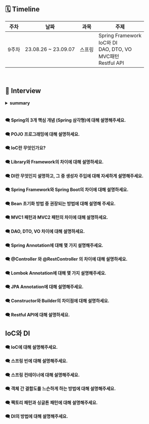 ## 🗓 Timeline
| 주차 | 날짜 | 과목 | 주제 |
|--|--|--|--|
| 9주차 | 23.08.26 ~ 23.09.07 | 스프링 | Spring Framework<br>IoC와 DI<br>DAO, DTO, VO<br>MVC패턴<br>Restful API|

<br>
    
## 📝 Interview

<details>
<summary><b>summary</b></summary>
<div markdown="1">

- [질문을 적어주세요. 1](#질문을-적어주세요1)


</div>
</details>

<br>

#### 🗨 Spring의 3개 핵심 개념 (Spring 삼각형)에 대해 설명해주세요.

#### 🗨 POJO 프로그래밍에 대해 설명하세요.

#### 🗨 IoC란 무엇인가요?

#### 🗨 Library와 Framework의 차이에 대해 설명하세요.

#### 🗨 DI란 무엇인지 설명하고, 그 중 생성자 주입에 대해 자세하게 설명해주세요.

#### 🗨 Spring Framework와 Spring Boot의 차이에 대해 설명하세요.

#### 🗨 Bean 초기화 방법 중 권장되는 방법에 대해 설명해 주세요.

#### 🗨 MVC1 패턴과 MVC2 패턴의 차이에 대해 설명하세요.

#### 🗨 DAO, DTO, VO 차이에 대해 설명하세요.

#### 🗨 Spring Annotation에 대해 몇 가지 설명해주세요.

#### 🗨 @Controller 와 @RestController 의 차이에 대해 설명하세요.

#### 🗨 Lombok Annotation에 대해 몇 가지 설명해주세요.

#### 🗨 JPA Annotation에 대해 설명해주세요.

#### 🗨 Constructor와 Builder의 차이점에 대해 설명하세요.

#### 🗨 Restful API에 대해 설명하세요.

## IoC와 DI
#### 🗨 IoC에 대해 설명해주세요.

#### 🗨 스프링 빈에 대해 설명해주세요.

#### 🗨 스프링 컨테이너에 대해 설명해주세요.

#### 🗨 객체 간 결합도를 느슨하게 하는 방법에 대해 설명해주세요.

#### 🗨 팩토리 패턴과 싱글톤 패턴에 대해 설명해주세요.

#### 🗨 DI의 방법에 대해 설명해주세요. 
